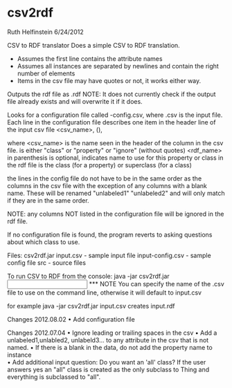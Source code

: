 csv2rdf
=======

Ruth Helfinstein
6/24/2012

CSV to RDF translator
Does a simple CSV to RDF translation.  
- Assumes the first line contains the attribute names
- Assumes all instances are separated by newlines and contain the right number of elements
- Items in the csv file may have quotes or not, it works either way.


Outputs the rdf file as <filename>.rdf
NOTE: It does not currently check if the output file already exists and will overwrite it if it does.

Looks for a configuration file called <filename>-config.csv, where <filename>.csv is the input file.
Each line in the configuration file describes one item in the header line of the input csv file
<csv_name>, <type>(<optional rdf_name>), <class>

where <csv_name> is the name seen in the header of the column in the csv file. 
<type> is either "class" or "property" or "ignore" (without quotes)
<rdf_name> in parenthesis is optional, indicates name to use for this property or class in the rdf file
<class> is the class (for a property) or superclass (for a class) 

the lines in the config file do not have to be in the same order as the columns in the csv file
with the exception of any columns with a blank name.  These will be renamed "unlabeled1" "unlabeled2" 
and will only match if they are in the same order.

NOTE: any columns NOT listed in the configuration file will be ignored in the rdf file.

If no configuration file is found, the program reverts to asking questions about which class to use.

Files:
csv2rdf.jar
input.csv  - sample input file
input-config.csv - sample config file
src - source files

To run CSV to RDF from the console:
java -jar csv2rdf.jar <input csv file name>
*** NOTE You can specify the name of the .csv file to use on the command line, otherwise it will default to input.csv



for example 
	java -jar csv2rdf.jar input.csv
creates
	input.rdf

Changes 2012.08.02
• Add configuration file

Changes 2012.07.04
• Ignore leading or trailing spaces in the csv
• Add a unlabeled1,unlabled2, unlabeld3... to any attribute in the csv that is not named.
• If there is a blank in the data, do not  add the property name to instance  
• Add additional input question: Do you want an 'all' class? 
If the user answers yes an "all" class is created as the
only subclass to Thing and everything  is subclassed to "all".




